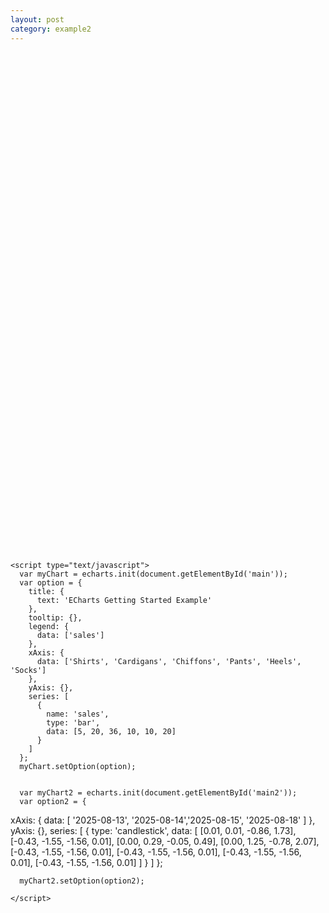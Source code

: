 ```yaml
---
layout: post
category: example2
---
```


<html>
  <head>
    <meta charset="utf-8" />
    <script src="../assets/js/echarts.min.js"></script>
  </head>
  <body>
    <div id="main" style="width: 600px;height:400px;"></div>
    <div id="main2" style="width: 600px;height:400px;"></div>

    <script type="text/javascript">
      var myChart = echarts.init(document.getElementById('main'));
      var option = {
        title: {
          text: 'ECharts Getting Started Example'
        },
        tooltip: {},
        legend: {
          data: ['sales']
        },
        xAxis: {
          data: ['Shirts', 'Cardigans', 'Chiffons', 'Pants', 'Heels', 'Socks']
        },
        yAxis: {},
        series: [
          {
            name: 'sales',
            type: 'bar',
            data: [5, 20, 36, 10, 10, 20]
          }
        ]
      };
      myChart.setOption(option);


      var myChart2 = echarts.init(document.getElementById('main2'));
      var option2 = {

xAxis: {
data: [
'2025-08-13', '2025-08-14','2025-08-15', '2025-08-18'
]
},
yAxis: {},
series: [
{
type: 'candlestick',
data: [
[0.01, 0.01, -0.86, 1.73],
[-0.43, -1.55, -1.56, 0.01],
[0.00, 0.29, -0.05, 0.49],
[0.00, 1.25, -0.78, 2.07],
[-0.43, -1.55, -1.56, 0.01],
[-0.43, -1.55, -1.56, 0.01],
[-0.43, -1.55, -1.56, 0.01],
[-0.43, -1.55, -1.56, 0.01]
]
}
]
};

      myChart2.setOption(option2);

    </script>

  </body>
</html>
